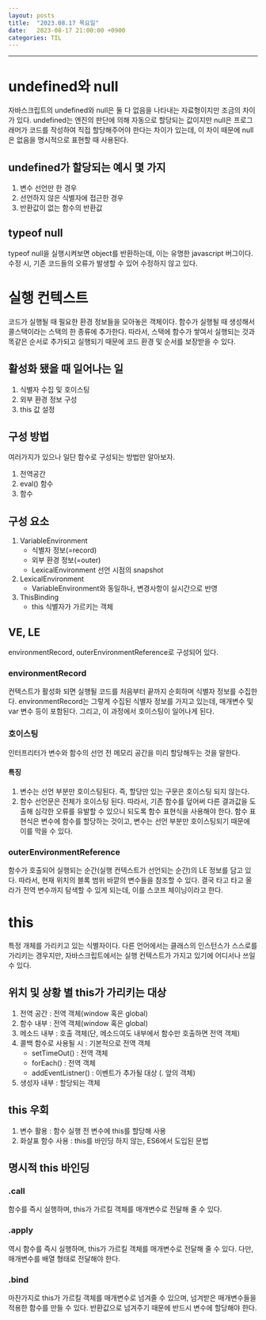 ```yaml
---
layout: posts
title:  "2023.08.17 목요일"
date:   2023-08-17 21:00:00 +0900
categories: TIL
---
```

---
# undefined와 null
자바스크립트의 undefined와 null은 둘 다 없음을 나타내는 자료형이지만 조금의 차이가 있다. undefined는 엔진의 판단에 의해 자동으로 할당되는 값이지만 null은 프로그래머가 코드를 작성하여 직접 할당해주어야 한다는 차이가 있는데, 이 차이 때문에 null은 없음을 명시적으로 표현할 때 사용된다.
## undefined가 할당되는 예시 몇 가지
1. 변수 선언만 한 경우
2. 선언하지 않은 식별자에 접근한 경우
3. 반환값이 없는 함수의 반환값
## typeof null
typeof null을 실행시켜보면 object를 반환하는데, 이는 유명한 javascript 버그이다. 수정 시, 기존 코드들의 오류가 발생할 수 있어 수정하지 않고 있다.

# 실행 컨텍스트
코드가 실행될 때 필요한 환경 정보들을 모아놓은 객체이다. 함수가 실행될 때 생성해서 콜스택이라는 스택의 한 종류에 추가한다. 따라서, 스택에 함수가 쌓여서 실행되는 것과 똑같은 순서로 추가되고 실행되기 때문에 코드 환경 및 순서를 보장받을 수 있다.
## 활성화 됐을 때 일어나는 일
1. 식별자 수집 및 호이스팅
2. 외부 환경 정보 구성
3. this 값 설정
## 구성 방법
여러가지가 있으나 일단 함수로 구성되는 방법만 알아보자.
1. 전역공간
2. eval() 함수
3. 함수
## 구성 요소
1. VariableEnvironment
    - 식별자 정보(=record)
    - 외부 환경 정보(=outer)
    - LexicalEnvironment 선언 시점의 snapshot
2. LexicalEnvironment
    - VariableEnvironment와 동일하나, 변경사항이 실시간으로 반영
3. ThisBinding
    - this 식별자가 가르키는 객체
## VE, LE
environmentRecord, outerEnvironmentReference로 구성되어 있다.
### environmentRecord
컨텍스트가 활성화 되면 실행될 코드를 처음부터 끝까지 순회하며 식별자 정보를 수집한다. environmentRecord는 그렇게 수집된 식별자 정보를 가지고 있는데, 매개변수 및 var 변수 등이 포함된다. 그리고, 이 과정에서 호이스팅이 일어나게 된다.
### 호이스팅
인터프리터가 변수와 함수의 선언 전 메모리 공간을 미리 할당해두는 것을 말한다.
#### 특징
1. 변수는 선언 부분만 호이스팅된다. 즉, 할당만 있는 구문은 호이스팅 되지 않는다.
2. 함수 선언문은 전체가 호이스팅 된다. 따라서, 기존 함수를 덮어써 다른 결과값을 도출해 심각한 오류를 유발할 수 있으니 되도록 함수 표현식을 사용해야 한다. 함수 표현식은 변수에 함수를 할당하는 것이고, 변수는 선언 부분만 호이스팅되기 때문에 이를 막을 수 있다.
### outerEnvironmentReference
함수가 호출되어 실행되는 순간(실행 컨텍스트가 선언되는 순간)의 LE 정보를 담고 있다. 따라서, 현재 위치의 블록 범위 바깥의 변수들을 참조할 수 있다. 결국 타고 타고 올라가 전역 변수까지 탐색할 수 있게 되는데, 이를 스코프 체이닝이라고 한다.

# this
특정 개체를 가리키고 있는 식별자이다. 다른 언어에서는 클래스의 인스턴스가 스스로를 가리키는 경우지만, 자바스크립트에서는 실행 컨텍스트가 가지고 있기에 어디서나 쓰일 수 있다.
## 위치 및 상황 별 this가 가리키는 대상
1. 전역 공간 : 전역 객체(window 혹은 global)
2. 함수 내부 : 전역 객체(window 혹은 global)
3. 메소드 내부 : 호출 객체(단, 메소드여도 내부에서 함수만 호출하면 전역 객체)
4. 콜백 함수로 사용될 시 : 기본적으로 전역 객체
    - setTimeOut() : 전역 객체
    - forEach() : 전역 객체
    - addEventListner() : 이벤트가 추가될 대상 (. 앞의 객체)
5. 생성자 내부 : 할당되는 객체
## this 우회
1. 변수 활용 : 함수 실행 전 변수에 this를 할당해 사용
2. 화살표 함수 사용 : this를 바인딩 하지 않는, ES6에서 도입된 문법
## 명시적 this 바인딩
### .call
함수를 즉시 실행하며, this가 가르킬 객체를 매개변수로 전달해 줄 수 있다.
### .apply
역시 함수를 즉시 실행하며, this가 가르킬 객체를 매개변수로 전달해 줄 수 있다. 다만, 매개변수를 배열 형태로 전달해야 한다.
### .bind
마찬가지로 this가 가르킬 객체를 매개변수로 넘겨줄 수 있으며, 넘겨받은 매개변수들을 적용한 함수를 만들 수 있다. 반환값으로 넘겨주기 때문에 반드시 변수에 할당해야 한다.